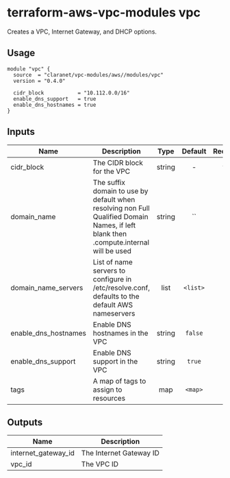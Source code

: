 # terraform-aws-vpc-modules vpc

Creates a VPC, Internet Gateway, and DHCP options.

## Usage

```hcl
module "vpc" {
  source  = "claranet/vpc-modules/aws//modules/vpc"
  version = "0.4.0"

  cidr_block           = "10.112.0.0/16"
  enable_dns_support   = true
  enable_dns_hostnames = true
}
```

## Inputs

| Name | Description | Type | Default | Required |
|------|-------------|:----:|:-----:|:-----:|
| cidr_block | The CIDR block for the VPC | string | - | yes |
| domain_name | The suffix domain to use by default when resolving non Full Qualified Domain Names, if left blank then <region>.compute.internal will be used | string | `` | no |
| domain_name_servers | List of name servers to configure in /etc/resolve.conf, defaults to the default AWS nameservers | list | `<list>` | no |
| enable_dns_hostnames | Enable DNS hostnames in the VPC | string | `false` | no |
| enable_dns_support | Enable DNS support in the VPC | string | `true` | no |
| tags | A map of tags to assign to resources | map | `<map>` | no |

## Outputs

| Name | Description |
|------|-------------|
| internet_gateway_id | The Internet Gateway ID |
| vpc_id | The VPC ID |
